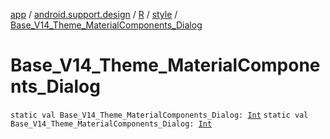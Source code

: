 [app](../../../index.md) / [android.support.design](../../index.md) / [R](../index.md) / [style](index.md) / [Base_V14_Theme_MaterialComponents_Dialog](./-base_-v14_-theme_-material-components_-dialog.md)

# Base_V14_Theme_MaterialComponents_Dialog

`static val Base_V14_Theme_MaterialComponents_Dialog: `[`Int`](https://kotlinlang.org/api/latest/jvm/stdlib/kotlin/-int/index.html)
`static val Base_V14_Theme_MaterialComponents_Dialog: `[`Int`](https://kotlinlang.org/api/latest/jvm/stdlib/kotlin/-int/index.html)